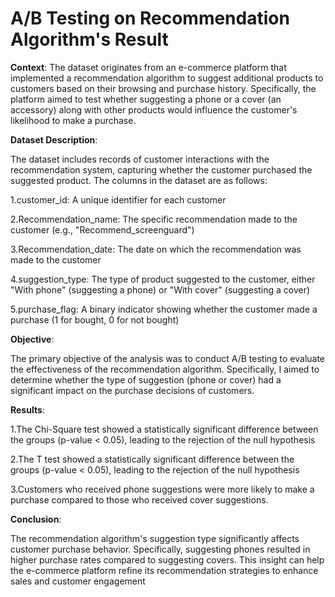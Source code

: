# A/B Testing on Recommendation Algorithm's Result

**Context**:
The dataset originates from an e-commerce platform that implemented a recommendation algorithm to suggest additional products to customers based on their browsing and purchase history. Specifically, the platform aimed to test whether suggesting a phone or a cover (an accessory) along with other products would influence the customer's likelihood to make a purchase.

**Dataset Description**:

The dataset includes records of customer interactions with the recommendation system, capturing whether the customer purchased the suggested product. The columns in the dataset are as follows:

1.customer_id: A unique identifier for each customer

2.Recommendation_name: The specific recommendation made to the customer (e.g., "Recommend_screenguard")

3.Recommendation_date: The date on which the recommendation was made to the customer

4.suggestion_type: The type of product suggested to the customer, either "With phone" (suggesting a phone) or "With cover" (suggesting a cover)

5.purchase_flag: A binary indicator showing whether the customer made a purchase (1 for bought, 0 for not bought)


**Objective**:

The primary objective of the analysis was to conduct A/B testing to evaluate the effectiveness of the recommendation algorithm. Specifically, I aimed to determine whether the type of suggestion (phone or cover) had a significant impact on the purchase decisions of customers.

**Results**:

1.The Chi-Square test showed a statistically significant difference between the groups (p-value < 0.05), leading to the rejection of the null hypothesis

2.The T test showed a statistically significant difference between the groups (p-value < 0.05), leading to the rejection of the null hypothesis

3.Customers who received phone suggestions were more likely to make a purchase compared to those who received cover suggestions.

**Conclusion**:

The recommendation algorithm's suggestion type significantly affects customer purchase behavior. Specifically, suggesting phones resulted in higher purchase rates compared to suggesting covers. This insight can help the e-commerce platform refine its recommendation strategies to enhance sales and customer engagement
